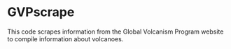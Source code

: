 # GVPscrape

This code scrapes information from the Global Volcanism Program website to compile information about volcanoes.
